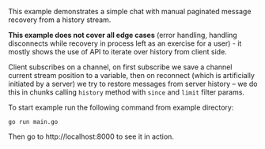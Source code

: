 This example demonstrates a simple chat with manual paginated message recovery from a history stream.

**This example does not cover all edge cases** (error handling, handling disconnects while recovery in process left as an exercise for a user) - it mostly shows the use of API to iterate over history from client side.

Client subscribes on a channel, on first subscribe we save a channel current stream position to a variable, then on reconnect (which is artificially initiated by a server) we try to restore messages from server history – we do this in chunks calling `history` method with `since` and `limit` filter params.

To start example run the following command from example directory:

```
go run main.go
```

Then go to http://localhost:8000 to see it in action.
